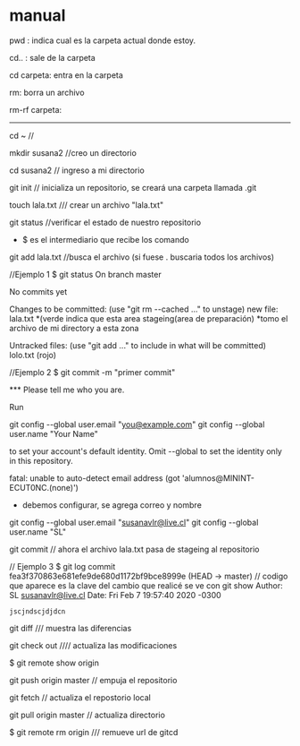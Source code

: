 # manual

pwd : indica cual es la carpeta actual donde estoy.

cd.. : sale de la carpeta

cd carpeta: entra en la carpeta

rm: borra un archivo

rm-rf carpeta: 

---------------------------------------------------------------
cd ~ // 

mkdir susana2 //creo un directorio

cd susana2  // ingreso a mi directorio


git init  // inicializa un repositorio, se creará una carpeta llamada .git

touch   lala.txt  /// crear un archivo "lala.txt"

git status //verificar el estado de nuestro repositorio


* $ es el intermediario que recibe los comando

git add lala.txt //busca el archivo (si fuese . buscaria todos los archivos)

//Ejemplo 1
$ git status
On branch master 

No commits yet

Changes to be committed:
  (use "git rm --cached <file>..." to unstage)
        new file:   lala.txt *(verde indica que esta area stageing(area de preparación)
    *tomo el archivo de mi directory a esta zona

Untracked files:
  (use "git add <file>..." to include in what will be committed)
        lolo.txt (rojo)


//Ejemplo 2
$ git commit -m "primer commit"

*** Please tell me who you are.

Run

  git config --global user.email "you@example.com"
  git config --global user.name "Your Name"

to set your account's default identity.
Omit --global to set the identity only in this repository.

fatal: unable to auto-detect email address (got 'alumnos@MININT-ECUT0NC.(none)')

* debemos configurar, se agrega correo y nombre


git config --global user.email "susanavlr@live.cl"
git config --global user.name "SL"


git commit // ahora el archivo lala.txt pasa de stageing al repositorio 

// Ejemplo 3
$ git log
commit fea3f370863e681efe9de680d1172bf9bce8999e (HEAD -> master) // codigo que aparece es la clave del cambio que realicé se ve con git show
Author: SL <susanavlr@live.cl>
Date:   Fri Feb 7 19:57:40 2020 -0300

    jscjndscjdjdcn


git diff /// muestra las diferencias 

git check out //// actualiza las modificaciones 


$ git remote show origin


git push origin master // empuja el repositorio 


git fetch  // actualiza el repostorio local

git pull origin master  // actualiza directorio


$ git remote rm origin /// remueve url de gitcd
